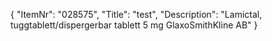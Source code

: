 {
  "ItemNr": "028575",
  "Title": "test",
  "Description": "Lamictal, tuggtablett/dispergerbar tablett 5 mg GlaxoSmithKline AB"
}